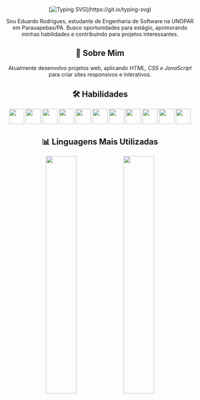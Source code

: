<div align="center">

[![Typing SVG](https://readme-typing-svg.herokuapp.com?font=Rodada+Varela&color=007FFF&size=32&center=true&vCenter=true&width=720&height=50&lines=👋Olá%2C+eu+sou+Eduardo!;Bem-vindo+ao+meu+perfil+do+GitHub!)](https://git.io/typing-svg)

Sou Eduardo Rodrigues, estudante de Engenharia de Software na UNOPAR em Parauapebas/PA. Busco oportunidades para estágio, aprimorando minhas habilidades e contribuindo para projetos interessantes.

## 🚀 Sobre Mim  

Atualmente desenvolvo projetos web, aplicando *HTML, CSS e JavaScript* para criar sites responsivos e interativos.

## 🛠 Habilidades  

<p align="center">
  <img src="https://cdn.jsdelivr.net/gh/devicons/devicon/icons/java/java-original.svg" width="40" height="40"/>
  <img src="https://cdn.jsdelivr.net/gh/devicons/devicon/icons/python/python-original.svg" width="40" height="40"/>
  <img src="https://cdn.jsdelivr.net/gh/devicons/devicon/icons/javascript/javascript-original.svg" width="40" height="40"/>
  <img src="https://cdn.jsdelivr.net/gh/devicons/devicon/icons/html5/html5-original.svg" width="40" height="40"/>
  <img src="https://cdn.jsdelivr.net/gh/devicons/devicon/icons/css3/css3-original.svg" width="40" height="40"/>
  <img src="https://cdn.jsdelivr.net/gh/devicons/devicon/icons/bootstrap/bootstrap-original.svg" width="40" height="40"/>
  <img src="https://cdn.jsdelivr.net/gh/devicons/devicon/icons/mysql/mysql-original.svg" width="40" height="40"/>
  <img src="https://cdn.jsdelivr.net/gh/devicons/devicon/icons/mongodb/mongodb-original.svg" width="40" height="40"/>
  <img src="https://cdn.jsdelivr.net/gh/devicons/devicon/icons/spring/spring-original.svg" width="40" height="40"/>
  <img src="https://cdn.jsdelivr.net/gh/devicons/devicon/icons/hibernate/hibernate-original.svg" width="40" height="40"/>
  <img src="https://cdn.jsdelivr.net/gh/devicons/devicon/icons/vscode/vscode-original.svg" width="40" height="40"/>
</p>

## 📊 Linguagens Mais Utilizadas 

<p align="center">
  <img src="https://github-readme-stats.vercel.app/api?username=eduardohro&show_icons=true&theme=blueberry&hide=issues" width="40%" />
  <img src="https://github-readme-stats.vercel.app/api/top-langs/?username=eduardohro&layout=compact&theme=blueberry" width="40%" />
</p>
